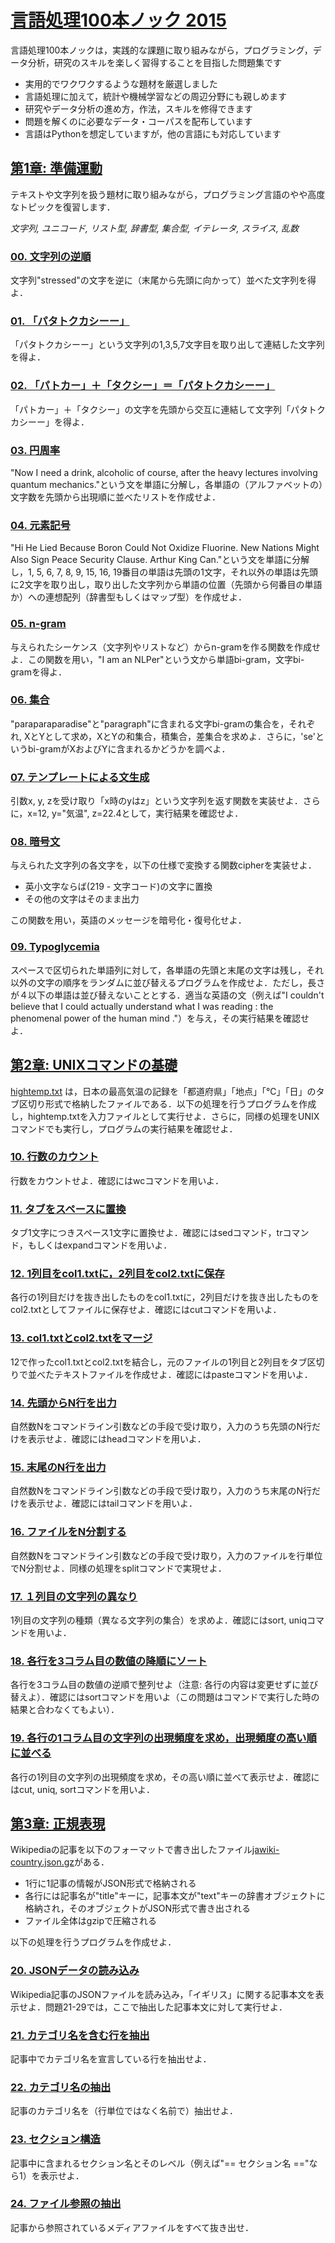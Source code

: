 # [言語処理100本ノック 2015](http://www.cl.ecei.tohoku.ac.jp/nlp100/)

言語処理100本ノックは，実践的な課題に取り組みながら，プログラミング，データ分析，研究のスキルを楽しく習得することを目指した問題集です

* 実用的でワクワクするような題材を厳選しました
* 言語処理に加えて，統計や機械学習などの周辺分野にも親しめます
* 研究やデータ分析の進め方，作法，スキルを修得できます
* 問題を解くのに必要なデータ・コーパスを配布しています
* 言語はPythonを想定していますが，他の言語にも対応しています

## [第1章: 準備運動](第1章_準備運動/)

テキストや文字列を扱う題材に取り組みながら，プログラミング言語のやや高度なトピックを復習します．

*文字列, ユニコード, リスト型, 辞書型, 集合型, イテレータ, スライス, 乱数*

### [00. 文字列の逆順](第1章_準備運動/P00.ipynb)

文字列"stressed"の文字を逆に（末尾から先頭に向かって）並べた文字列を得よ．

### [01. 「パタトクカシーー」](第1章_準備運動/P01.ipynb)

「パタトクカシーー」という文字列の1,3,5,7文字目を取り出して連結した文字列を得よ．

### [02. 「パトカー」＋「タクシー」＝「パタトクカシーー」](第1章_準備運動/P02.ipynb)

「パトカー」＋「タクシー」の文字を先頭から交互に連結して文字列「パタトクカシーー」を得よ．

### [03. 円周率](第1章_準備運動/P03.ipynb)

"Now I need a drink, alcoholic of course, after the heavy lectures involving quantum mechanics."という文を単語に分解し，各単語の（アルファベットの）文字数を先頭から出現順に並べたリストを作成せよ．

### [04. 元素記号](第1章_準備運動/P04.ipynb)

"Hi He Lied Because Boron Could Not Oxidize Fluorine. New Nations Might Also Sign Peace Security Clause. Arthur King Can."という文を単語に分解し，1, 5, 6, 7, 8, 9, 15, 16, 19番目の単語は先頭の1文字，それ以外の単語は先頭に2文字を取り出し，取り出した文字列から単語の位置（先頭から何番目の単語か）への連想配列（辞書型もしくはマップ型）を作成せよ．

### [05. n-gram](第1章_準備運動/P05.ipynb)

与えられたシーケンス（文字列やリストなど）からn-gramを作る関数を作成せよ．この関数を用い，"I am an NLPer"という文から単語bi-gram，文字bi-gramを得よ．

### [06. 集合](第1章_準備運動/P06.ipynb)

"paraparaparadise"と"paragraph"に含まれる文字bi-gramの集合を，それぞれ, XとYとして求め，XとYの和集合，積集合，差集合を求めよ．さらに，'se'というbi-gramがXおよびYに含まれるかどうかを調べよ．

### [07. テンプレートによる文生成](第1章_準備運動/P07.ipynb)

引数x, y, zを受け取り「x時のyはz」という文字列を返す関数を実装せよ．さらに，x=12, y="気温", z=22.4として，実行結果を確認せよ．

### [08. 暗号文](第1章_準備運動/P08.ipynb)

与えられた文字列の各文字を，以下の仕様で変換する関数cipherを実装せよ．

* 英小文字ならば(219 - 文字コード)の文字に置換
* その他の文字はそのまま出力

この関数を用い，英語のメッセージを暗号化・復号化せよ．

### [09. Typoglycemia](第1章_準備運動/P09.ipynb)

スペースで区切られた単語列に対して，各単語の先頭と末尾の文字は残し，それ以外の文字の順序をランダムに並び替えるプログラムを作成せよ．ただし，長さが４以下の単語は並び替えないこととする．適当な英語の文（例えば"I couldn't believe that I could actually understand what I was reading : the phenomenal power of the human mind ."）を与え，その実行結果を確認せよ．

## [第2章: UNIXコマンドの基礎](第2章_UNIXコマンドの基礎/)

[hightemp.txt](第2章_UNIXコマンドの基礎/hightemp.txt) は，日本の最高気温の記録を「都道府県」「地点」「℃」「日」のタブ区切り形式で格納したファイルである．以下の処理を行うプログラムを作成し，hightemp.txtを入力ファイルとして実行せよ．さらに，同様の処理をUNIXコマンドでも実行し，プログラムの実行結果を確認せよ．

### [10. 行数のカウント](第2章_UNIXコマンドの基礎/P10.ipynb)

行数をカウントせよ．確認にはwcコマンドを用いよ．

### [11. タブをスペースに置換](第2章_UNIXコマンドの基礎/P11.ipynb)

タブ1文字につきスペース1文字に置換せよ．確認にはsedコマンド，trコマンド，もしくはexpandコマンドを用いよ．

### [12. 1列目をcol1.txtに，2列目をcol2.txtに保存](第2章_UNIXコマンドの基礎/P12.ipynb)

各行の1列目だけを抜き出したものをcol1.txtに，2列目だけを抜き出したものをcol2.txtとしてファイルに保存せよ．確認にはcutコマンドを用いよ．

### [13. col1.txtとcol2.txtをマージ](第2章_UNIXコマンドの基礎/P13.ipynb)

12で作ったcol1.txtとcol2.txtを結合し，元のファイルの1列目と2列目をタブ区切りで並べたテキストファイルを作成せよ．確認にはpasteコマンドを用いよ．

### [14. 先頭からN行を出力](第2章_UNIXコマンドの基礎/P14.ipynb)

自然数Nをコマンドライン引数などの手段で受け取り，入力のうち先頭のN行だけを表示せよ．確認にはheadコマンドを用いよ．

### [15. 末尾のN行を出力](第2章_UNIXコマンドの基礎/P15.ipynb)

自然数Nをコマンドライン引数などの手段で受け取り，入力のうち末尾のN行だけを表示せよ．確認にはtailコマンドを用いよ．

### [16. ファイルをN分割する](第2章_UNIXコマンドの基礎/P16.ipynb)

自然数Nをコマンドライン引数などの手段で受け取り，入力のファイルを行単位でN分割せよ．同様の処理をsplitコマンドで実現せよ．

### [17. １列目の文字列の異なり](第2章_UNIXコマンドの基礎/P17.ipynb)

1列目の文字列の種類（異なる文字列の集合）を求めよ．確認にはsort, uniqコマンドを用いよ．

### [18. 各行を3コラム目の数値の降順にソート](第2章_UNIXコマンドの基礎/P18.ipynb)

各行を3コラム目の数値の逆順で整列せよ（注意: 各行の内容は変更せずに並び替えよ）．確認にはsortコマンドを用いよ（この問題はコマンドで実行した時の結果と合わなくてもよい）．

### [19. 各行の1コラム目の文字列の出現頻度を求め，出現頻度の高い順に並べる](第2章_UNIXコマンドの基礎/P19.ipynb)

各行の1列目の文字列の出現頻度を求め，その高い順に並べて表示せよ．確認にはcut, uniq, sortコマンドを用いよ．

## [第3章: 正規表現](第3章_正規表現/)

Wikipediaの記事を以下のフォーマットで書き出したファイル[jawiki-country.json.gz](第3章_正規表現/jawiki-country.json.gz)がある．

* 1行に1記事の情報がJSON形式で格納される
* 各行には記事名が"title"キーに，記事本文が"text"キーの辞書オブジェクトに格納され，そのオブジェクトがJSON形式で書き出される
* ファイル全体はgzipで圧縮される

以下の処理を行うプログラムを作成せよ．

### [20. JSONデータの読み込み](第3章_正規表現/P20.ipynb)

Wikipedia記事のJSONファイルを読み込み，「イギリス」に関する記事本文を表示せよ．問題21-29では，ここで抽出した記事本文に対して実行せよ．

### [21. カテゴリ名を含む行を抽出](第3章_正規表現/P21.ipynb)

記事中でカテゴリ名を宣言している行を抽出せよ．

### [22. カテゴリ名の抽出](第3章_正規表現/P22.ipynb)

記事のカテゴリ名を（行単位ではなく名前で）抽出せよ．

### [23. セクション構造](第3章_正規表現/P23.ipynb)

記事中に含まれるセクション名とそのレベル（例えば"== セクション名 =="なら1）を表示せよ．

### [24. ファイル参照の抽出](第3章_正規表現/P24.ipynb)

記事から参照されているメディアファイルをすべて抜き出せ．